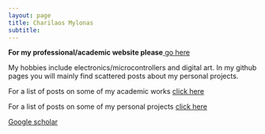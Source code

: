 ```yaml
---
layout: page
title: Charilaos Mylonas
subtitle:
---
```

**For my professional/academic website please**[ go here](http://mylonasc.netlify.app)

My hobbies include electronics/microcontrollers and digital art. In my github pages you will mainly find scattered posts about my personal projects.

For a list of posts on some of my academic works [click here](https://mylonasc.github.io/tags/#PhD)

For a list of posts on some of my personal projects [click here](https://mylonasc.github.io/tags/#personal)

[Google scholar](https://scholar.google.com/citations?user=W7giwJEAAAAJ&hl=en)
